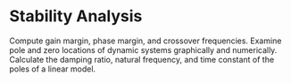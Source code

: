 # **Stability Analysis**

Compute gain margin, phase margin, and crossover frequencies. Examine pole and zero locations of dynamic systems graphically and numerically. Calculate the damping ratio, natural frequency, and time constant of the poles of a linear model.
